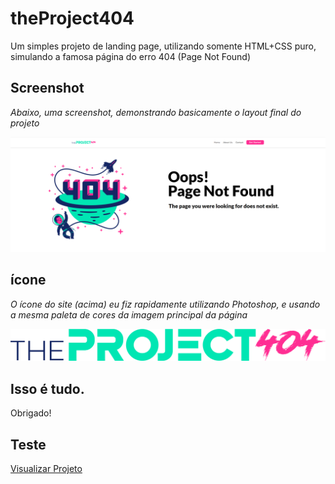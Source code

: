 <h1>theProject404</h1>
<p>Um simples projeto de landing page, utilizando somente HTML+CSS puro, simulando a famosa página do erro 404 (Page Not Found)</p>


  <h2>Screenshot</h2>
</div>
<p><em>Abaixo, uma screenshot, demonstrando basicamente o layout final do projeto</em></p>
<img src="./assets/screenshot.png" width="1500px">
<div>

  <h2>ícone</h2>
  
<p><em>O ícone do site (acima) eu fiz rapidamente utilizando Photoshop, e usando a mesma paleta de cores da imagem principal da página</em></p>
<img src="./assets/404-logo.png" width="1000"px>
  
  <h2>Isso é tudo.</h2>
  <p>Obrigado!</p>
  
  
  <h2>Teste</h2>
 <a href="https://mau-rocha.github.io/theProject404/">Visualizar Projeto</a>
  
  
  
